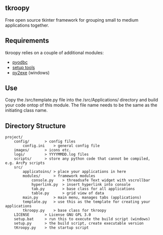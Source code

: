 ## tkroopy

Free open source tkinter framework for grouping small to medium applications together.

## Requirements

tkroopy relies on a couple of additional modules:

* [pyodbc](https://code.google.com/p/pyodbc/)
* [setup tools](https://pypi.python.org/pypi/setuptools)
* [py2exe](http://www.py2exe.org/) (windows)

## Use

Copy the /src/template.py file into the /src/Applications/ directory and build your code ontop of this module. The file name needs to be the same as the initiating class name.

## Directory Structure

    project/
        config/       > config files
            config.ini    > general config file
        images/       > icons etc.
        logs/         > YYYYMMDD.log files
        scripts/      > store any python code that cannot be compiled, e.g. ArcPy scripts
        src/
            applicatoins/ > place your applications in here
            modules/      > framework modules
                console.py    > threadsafe Text widget with vscrollbar
                hyperlink.py  > insert hyperlink into console
                tab.py        > base class for all applications
                table.py      > grid view of data
            main.py       > main menu, manages tabs (applications)
            template.py   > use this as the template for creating your applications
            tkroopy.py    > base class for tkroopy
        LICENSE       > License GNU GPL 3.0
        setup.bat     > run this to execute the build script (windows)
        setup.py      > the build script, create executable version
        tKroopy.py    > the startup script
